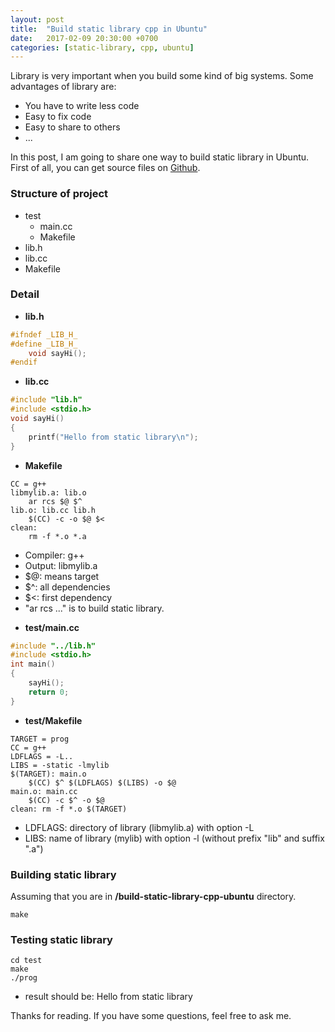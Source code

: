 ```yaml
---
layout: post
title:  "Build static library cpp in Ubuntu"
date:   2017-02-09 20:30:00 +0700
categories: [static-library, cpp, ubuntu]
---
```


Library is very important when you build some kind of big systems. Some advantages of library are:

+ You have to write less code
+ Easy to fix code
+ Easy to share to others
+ ...
 
In this post, I am going to share one way to build static library in Ubuntu. First of all, you can get source files on [Github](https://github.com/phamvanlam/stack-problems/tree/master/build-static-library-cpp-ubuntu).

### Structure of project

+ test
  - main.cc
  - Makefile
+ lib.h
+ lib.cc
+ Makefile
 
### Detail
 
+ **lib.h**
   
```cpp
#ifndef _LIB_H_
#define _LIB_H_
	void sayHi();
#endif
```
   
+ **lib.cc**
 
```cpp
#include "lib.h"
#include <stdio.h>
void sayHi()
{
	printf("Hello from static library\n");
}
```
 
+ **Makefile**
 
```make
CC = g++
libmylib.a: lib.o
	ar rcs $@ $^
lib.o: lib.cc lib.h
	$(CC) -c -o $@ $<
clean:
	rm -f *.o *.a
```

  - Compiler: g++
  - Output: libmylib.a
  - $@: means target
  - $^: all dependencies
  - $<: first dependency
  - "ar rcs ..." is to build static library.
   
+ **test/main.cc**
 
```cpp
#include "../lib.h"
#include <stdio.h>
int main()
{
	sayHi();
	return 0;
}
```
   
+ **test/Makefile**

```make
TARGET = prog
CC = g++
LDFLAGS = -L..
LIBS = -static -lmylib
$(TARGET): main.o 
	$(CC) $^ $(LDFLAGS) $(LIBS) -o $@
main.o: main.cc 
	$(CC) -c $^ -o $@ 
clean: rm -f *.o $(TARGET)
```
  - LDFLAGS: directory of library (libmylib.a) with option -L
  - LIBS: name of library (mylib) with option -l (without prefix "lib" and suffix ".a")

### Building static library

Assuming that you are in **/build-static-library-cpp-ubuntu** directory.

```
make
```

### Testing static library

```
cd test
make
./prog
```

  - result should be: Hello from static library

Thanks for reading. If you have some questions, feel free to ask me. 

